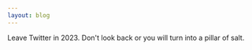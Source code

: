 ```yaml
---
layout: blog
---
```


Leave Twitter in 2023. Don't look back or you will turn into a pillar of salt.
